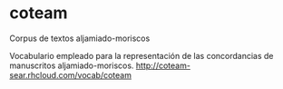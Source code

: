 # coteam
Corpus de textos aljamiado-moriscos

Vocabulario empleado para la representación de las concordancias de manuscritos aljamiado-moriscos.
http://coteam-sear.rhcloud.com/vocab/coteam

